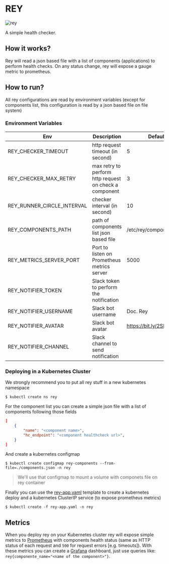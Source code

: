 # REY
![rey](https://pbs.twimg.com/profile_images/659732862514692096/XagnatJy_400x400.jpg)

A simple health checker.

## How it works?
Rey will read a json based file with a list of components (applications) to perform health checks.
On any status change, rey will expose a gauge metric to prometheus.

## How to run?
All rey configurations are read by environment variables (except for components list,
this configuration is read by a json based file on file system)

### Environment Variables
| Env | Description | Default |
|---|---|---|
| REY\_CHECKER\_TIMEOUT | http request timeout (in second) | 5 |
| REY\_CHECKER\_MAX\_RETRY | max retry to perform http request on check a component  | 3 |
| REY\_RUNNER\_CIRCLE\_INTERVAL | checker interval (in second) | 10 |
| REY\_COMPONENTS\_PATH | path of components list json based file | /etc/rey/components.json |
| REY\_METRICS\_SERVER\_PORT | Port to listen on Prometheus metrics server | 5000 |
| REY\_NOTIFIER\_TOKEN | Slack token to perform the notification | |
| REY\_NOTIFIER\_USERNAME | Slack bot username | Doc. Rey |
| REY\_NOTIFIER\_AVATAR | Slack bot avatar | https://bit.ly/2Sbf65n |
| REY\_NOTIFIER\_CHANNEL | Slack channel to send notification | |

### Deploying in a Kubernetes Cluster
We strongly recommend you to put all rey stuff in a new kubernetes namespace
```
$ kubectl create ns rey
```
For the component list you can create a simple json file with a list of components following those fields
```json
]
    {
        "name": "<component name>",
        "hc_endpoint": "<component healthcheck url>",
    }
]
```
And create a kubernetes configmap
```
$ kubectl create configmap rey-components --from-file=./components.json -n rey
```
> We'll use that configmap to mount a volume with componets file on rey container

Finally you can use the [rey-app.yaml](./rey-app.yaml) template to create a kubernetes deploy and
a kubernetes ClusterIP service (to expose prometheus metrics)

```
$ kubectl create -f rey-app.yaml -n rey
```

## Metrics
When you deploy rey on your Kubernetes cluster rey will expose simple metrics to [Prometheus](https://prometheus.io)
with components health status (same as HTTP status of each request and `500` for request errors [e.g. timeouts]).
With these metrics you can create a [Grafana](https://grafana.com) dashboard, just use queries like:
`rey{componente_name="<name of the component>"}`.


